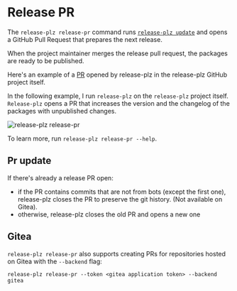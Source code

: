 # Release PR

The `release-plz release-pr` command runs [`release-plz update`](update.md) and
opens a GitHub Pull Request that prepares the next release.

When the project maintainer merges the release pull request, the packages are
ready to be published.

Here's an example of a [PR](https://github.com/MarcoIeni/release-plz/pull/377)
opened by release-plz in the release-plz GitHub project itself.

In the following example, I run `release-plz` on the `release-plz` project
itself.
`Release-plz` opens a PR that increases the version and the changelog of the
packages with unpublished changes.

![release-plz release-pr](https://user-images.githubusercontent.com/11428655/160772903-544c7578-7c17-4311-b6ca-a1aefeabe799.gif)

To learn more, run `release-plz release-pr --help`.

## Pr update

If there's already a release PR open:

- if the PR contains commits that are not from bots (except the first one),
  release-plz closes the PR to preserve the git history.
  (Not available on Gitea).
- otherwise, release-plz closes the old PR and opens a new one

## Gitea

`release-plz release-pr` also supports creating PRs for repositories hosted on
Gitea with the `--backend` flag:

`release-plz release-pr --token <gitea application token> --backend gitea`

